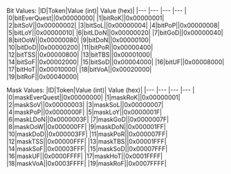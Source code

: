 Bit Values:
|ID|Token|Value (int)| Value (hex)|
|--- |--- |--- |--- |
|0|bitEverQuest||0x00000000|
|1|bitRoK||0x00000001|
|2|bitSoV||0x00000002|
|3|bitSoL||0x00000004|
|4|bitPoP||0x00000008|
|5|bitLoY||0x00000010|
|6|bitLDoN||0x00000020|
|7|bitGoD||0x00000040|
|8|bitOoW||0x00000080|
|9|bitDoN||0x00000100|
|10|bitDoD||0x00000200|
|11|bitPoR||0x00000400|
|12|bitTSS||0x00000800|
|13|bitTBS||0x00001000|
|14|bitSoF||0x00002000|
|15|bitSoD||0x00004000|
|16|bitUF||0x00008000|
|17|bitHoT||0x00010000|
|18|bitVoA||0x00020000|
|19|bitRoF||0x00040000|

Mask Values:
|ID|Token|Value (int)| Value (hex)|
|--- |--- |--- |--- |
|0|maskEverQuest||0x00000000|
|1|maskRoK||0x00000001|
|2|maskSoV||0x00000003|
|3|maskSoL||0x00000007|
|4|maskPoP||0x0000000F|
|5|maskLoY||0x0000001F|
|6|maskLDoN||0x0000003F|
|7|maskGoD||0x0000007F|
|8|maskOoW||0x000000FF|
|9|maskDoN||0x000001FF|
|10|maskDoD||0x000003FF|
|11|maskPoR||0x000007FF|
|12|maskTSS||0x00000FFF|
|13|maskTBS||0x00001FFF|
|14|maskSoF||0x00003FFF|
|15|maskSoD||0x00007FFF|
|16|maskUF||0x0000FFFF|
|17|maskHoT||0x0001FFFF|
|18|maskVoA||0x0003FFFF|
|19|maskRoF||0x0007FFFF|
